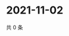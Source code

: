 # 2021-11-02

共 0 条

<!-- BEGIN WEIBO -->
<!-- 最后更新时间 Tue Nov 02 2021 13:10:03 GMT+0800 (China Standard Time) -->

<!-- END WEIBO -->
